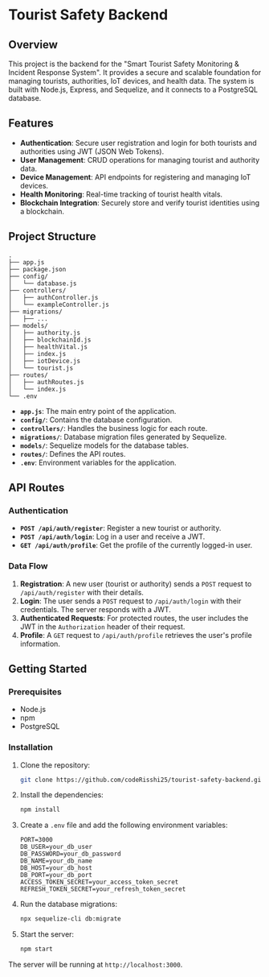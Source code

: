 # Tourist Safety Backend

## Overview

This project is the backend for the "Smart Tourist Safety Monitoring & Incident Response System". It provides a secure and scalable foundation for managing tourists, authorities, IoT devices, and health data. The system is built with Node.js, Express, and Sequelize, and it connects to a PostgreSQL database.

## Features

- **Authentication**: Secure user registration and login for both tourists and authorities using JWT (JSON Web Tokens).
- **User Management**: CRUD operations for managing tourist and authority data.
- **Device Management**: API endpoints for registering and managing IoT devices.
- **Health Monitoring**: Real-time tracking of tourist health vitals.
- **Blockchain Integration**: Securely store and verify tourist identities using a blockchain.

## Project Structure

```
.
├── app.js
├── package.json
├── config/
│   └── database.js
├── controllers/
│   ├── authController.js
│   └── exampleController.js
├── migrations/
│   ├── ...
├── models/
│   ├── authority.js
│   ├── blockchainId.js
│   ├── healthVital.js
│   ├── index.js
│   ├── iotDevice.js
│   └── tourist.js
├── routes/
│   ├── authRoutes.js
│   └── index.js
└── .env
```

- **`app.js`**: The main entry point of the application.
- **`config/`**: Contains the database configuration.
- **`controllers/`**: Handles the business logic for each route.
- **`migrations/`**: Database migration files generated by Sequelize.
- **`models/`**: Sequelize models for the database tables.
- **`routes/`**: Defines the API routes.
- **`.env`**: Environment variables for the application.

## API Routes

### Authentication

- **`POST /api/auth/register`**: Register a new tourist or authority.
- **`POST /api/auth/login`**: Log in a user and receive a JWT.
- **`GET /api/auth/profile`**: Get the profile of the currently logged-in user.

### Data Flow

1. **Registration**: A new user (tourist or authority) sends a `POST` request to `/api/auth/register` with their details.
2. **Login**: The user sends a `POST` request to `/api/auth/login` with their credentials. The server responds with a JWT.
3. **Authenticated Requests**: For protected routes, the user includes the JWT in the `Authorization` header of their request.
4. **Profile**: A `GET` request to `/api/auth/profile` retrieves the user's profile information.

## Getting Started

### Prerequisites

- Node.js
- npm
- PostgreSQL

### Installation

1. Clone the repository:
   ```bash
   git clone https://github.com/codeRisshi25/tourist-safety-backend.git
   ```
2. Install the dependencies:
   ```bash
   npm install
   ```
3. Create a `.env` file and add the following environment variables:
   ```
   PORT=3000
   DB_USER=your_db_user
   DB_PASSWORD=your_db_password
   DB_NAME=your_db_name
   DB_HOST=your_db_host
   DB_PORT=your_db_port
   ACCESS_TOKEN_SECRET=your_access_token_secret
   REFRESH_TOKEN_SECRET=your_refresh_token_secret
   ```
4. Run the database migrations:
   ```bash
   npx sequelize-cli db:migrate
   ```
5. Start the server:
   ```bash
   npm start
   ```

The server will be running at `http://localhost:3000`.
